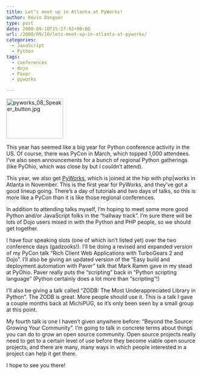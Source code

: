 ```yaml
---
title: Let’s meet up in Atlanta at PyWorks!
author: Kevin Dangoor
type: post
date: 2008-09-10T15:27:02+00:00
url: /2008/09/10/lets-meet-up-in-atlanta-at-pyworks/
categories:
  - JavaScript
  - Python
tags:
  - conferences
  - dojo
  - Paver
  - pyworks

---
```

<p style="text-align: left;">
  <a href="http://pyworks.mtacon.com/"><img src="http://www.blueskyonmars.com/images/2008/09/pyworks-08-speaker-button.jpg" width="150" height="106" alt="pyworks_08_Speaker_button.jpg" /></a>
</p>

This year has seemed like a big year for Python conference activity in the US. Of course, there was PyCon in March, which topped 1,000 attendees. I&#8217;ve also seen announcements for a bunch of regional Python gatherings (like PyOhio, which was close by but I couldn&#8217;t attend).

This year, we also get [PyWorks][1], which is joined at the hip with php|works in Atlanta in November. This is the first year for PyWorks, and they&#8217;ve got a good lineup going. There&#8217;s a day of tutorials and two days of talks, so this is more like a PyCon than it is like those regional conferences.

In addition to attending talks myself, I&#8217;m hoping to meet some more good Python and/or JavaScript folks in the &#8220;hallway track&#8221;. I&#8217;m sure there will be lots of Dojo users mixed in with the Python and PHP people, so we should get together.

I have four speaking slots (one of which isn&#8217;t listed yet) over the two conference days (gadzooks!). I&#8217;ll be doing a revised and expanded version of my PyCon talk &#8220;Rich Client Web Applications with TurboGears 2 and Dojo&#8221;. I&#8217;ll also be giving an updated version of the &#8220;Easy build and deployment automation with Paver&#8221; talk that Mark Ramm gave in my stead at PyOhio. Paver really puts the &#8220;scripting&#8221; back in &#8220;Python scripting language&#8221; (Python certainly does a lot more than &#8220;scripting&#8221;!)

I&#8217;ll also be giving a talk called &#8220;ZODB: The Most Underappreciated Library in Python&#8221;. The ZODB is great. More people should use it. This is a talk I gave a couple months back at MichiPUG, so it&#8217;s only been seen by a small group at this point.

My fourth talk is one I haven&#8217;t given anywhere before: &#8220;Beyond the Source: Growing Your Community&#8221;. I&#8217;m going to talk in concrete terms about things you can do to grow an open source community. Open source projects really need to get to a certain level of use before they become viable open source projects, and there are many, many ways in which people interested in a project can help it get there.

I hope to see you there!

 [1]: http://pyworks.mtacon.com/